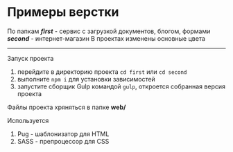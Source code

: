 # Примеры верстки

По папкам
**_first_** - сервис с загрузкой документов, блогом, формами
**_second_** - интернет-магазин
В проектах изменены основные цвета

---

Запуск проекта

1. перейдите в директорию проекта `cd first` или `cd second`
2. выполните `npm i` для установки зависимостей
3. запустите сборщик Gulp командой `gulp`, откроется собранная версия проекта

Файлы проекта хряняться в папке **web/**

Используется

1. Pug - шаблонизатор для HTML
2. SASS - препроцессор для CSS
